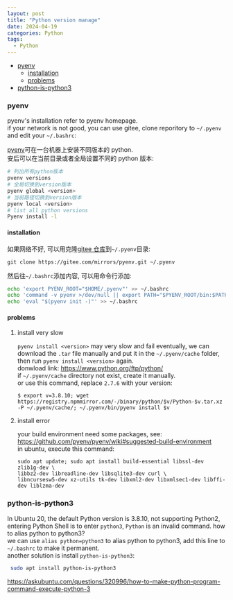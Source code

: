 ```yaml
---
layout: post
title: "Python version manage"
date: 2024-04-19
categories: Python
tags:
  - Python
---
```


- [pyenv](#pyenv)
  - [installation](#installation)
  - [problems](#problems)
- [python-is-python3](#python-is-python3)

### pyenv

pyenv's installation refer to pyenv homepage.  
if your network is not good, you can use gitee, clone reporitory to `~/.pyenv` and edit your `~/.bashrc`:

[pyenv](https://github.com/pyenv/pyenv)可在一台机器上安装不同版本的 python.  
安后可以在当前目录或者全局设置不同的 python 版本:

```bash
# 列出所有python版本
pvenv versions
# 全局切换到version版本
pyenv global <version>
# 当前路径切换到version版本
pyenv local <version>
# list all python versions
Pyenv install -l
```

#### installation

如果网络不好, 可以用克隆[gitee 仓库](https://gitee.com/mirrors/pyenv)到`~/.pyenv`目录:

```shell
git clone https://gitee.com/mirrors/pyenv.git ~/.pyenv
```

然后往`~/.bashrc`添加内容, 可以用命令行添加:

```bash
echo 'export PYENV_ROOT="$HOME/.pyenv"' >> ~/.bashrc
echo 'command -v pyenv >/dev/null || export PATH="$PYENV_ROOT/bin:$PATH"' >> ~/.bashrc
echo 'eval "$(pyenv init -)"' >> ~/.bashrc
```

#### problems

1. install very slow

   `pyenv install <version>` may very slow and fail eventually, we can download the `.tar` file manually and put it in the `~/.pyenv/cache` folder, then run `pyenv install <version>` again.  
   donwload link: <https://www.python.org/ftp/python/>  
   if `~/.pyenv/cache` directory not exist, create it manually.  
   or use this command, replace `2.7.6` with your version:

   ```shell
   $ export v=3.8.10; wget https://registry.npmmirror.com/-/binary/python/$v/Python-$v.tar.xz -P ~/.pyenv/cache/; ~/.pyenv/bin/pyenv install $v
   ```

2. install error

   your build environment need some packages, see: <https://github.com/pyenv/pyenv/wiki#suggested-build-environment>  
    in ubuntu, execute this command:

   ```shell
   sudo apt update; sudo apt install build-essential libssl-dev zlib1g-dev \
   libbz2-dev libreadline-dev libsqlite3-dev curl \
   libncursesw5-dev xz-utils tk-dev libxml2-dev libxmlsec1-dev libffi-dev liblzma-dev
   ```

### python-is-python3

In Ubuntu 20, the default Python version is 3.8.10, not supporting Python2, entering Python Shell is to enter `python3`, `Python` is an invalid command. how to alias python to python3?  
we can use `alias python=python3` to alias python to python3, add this line to `~/.bashrc` to make it permanent.  
another solution is install `python-is-python3`:

```bash
 sudo apt install python-is-python3
```

<https://askubuntu.com/questions/320996/how-to-make-python-program-command-execute-python-3>
